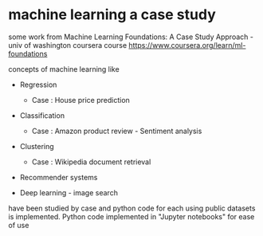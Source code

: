 # machine learning a case study
some work from Machine Learning Foundations: A Case Study Approach - univ of washington coursera course
https://www.coursera.org/learn/ml-foundations

concepts of machine learning like 

* Regression
	* Case : House price prediction
* Classification
	* Case : Amazon product review - Sentiment analysis
* Clustering
	* Case : Wikipedia document retrieval
* Recommender systems

* Deep learning - image search
 

 
 
have been studied by case and python code for each using public datasets is implemented.
Python code implemented in "Jupyter notebooks" for ease of use
